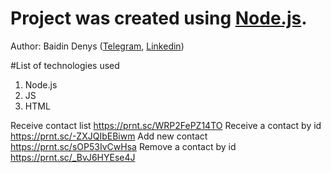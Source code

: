 # Project was created using [Node.js](https://nodejs.org). 

Author: Baidin Denys ([Telegram](https://t.me/Trancendance), [Linkedin](https://www.linkedin.com/in/baydindenys))

#List of technologies used

1. Node.js
2. JS
3. HTML


Receive contact list https://prnt.sc/WRP2FePZ14TO
Receive a contact by id https://prnt.sc/-ZXJQIbEBiwm
Add new contact https://prnt.sc/sOP53IvCwHsa
Remove a contact by id https://prnt.sc/_BvJ6HYEse4J
